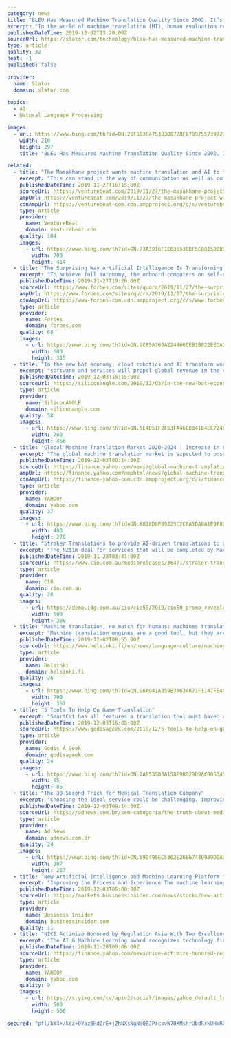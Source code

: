 ```yaml
---
category: news
title: "BLEU Has Measured Machine Translation Quality Since 2002. It’s Fast Becoming Useless"
excerpt: "In the world of machine translation (MT), human evaluation remains the de facto gold standard for assessing translation quality. But for researchers and developers cycling through hundreds of MT system iterations, human evaluation is simply too slow and too expensive to use for each incremental tweak. The solution: automated metrics ..."
publishedDateTime: 2019-12-02T13:20:00Z
sourceUrl: https://slator.com/technology/bleu-has-measured-machine-translation-quality-since-2002-its-fast-becoming-useless/
type: article
quality: 32
heat: -1
published: false

provider:
  name: Slator
  domain: slator.com

topics:
  - AI
  - Natural Language Processing

images:
  - url: https://www.bing.com/th?id=ON.20F5B3C4753B3B877BF87B9755739721
    width: 210
    height: 297
    title: "BLEU Has Measured Machine Translation Quality Since 2002. It’s Fast Becoming Useless"

related:
  - title: "The Masakhane project wants machine translation and AI to transform Africa"
    excerpt: "This can stand in the way of communication as well as commerce, and earlier this year such concerns led to the creation of the Masakhane open source project, an effort being undertaken by African technologists to translate African languages using neural machine translation. Kathleen Siminyu is a member of the Luhya tribe in Kenya. Although ..."
    publishedDateTime: 2019-11-27T16:15:00Z
    sourceUrl: https://venturebeat.com/2019/11/27/the-masakhane-project-wants-machine-translation-and-ai-to-transform-africa/
    ampUrl: https://venturebeat.com/2019/11/27/the-masakhane-project-wants-machine-translation-and-ai-to-transform-africa/amp/
    cdnAmpUrl: https://venturebeat-com.cdn.ampproject.org/c/s/venturebeat.com/2019/11/27/the-masakhane-project-wants-machine-translation-and-ai-to-transform-africa/amp/
    type: article
    provider:
      name: VentureBeat
      domain: venturebeat.com
    quality: 104
    images:
      - url: https://www.bing.com/th?id=ON.73A3916F1EB36538BF5C081500B9AC0B
        width: 700
        height: 414
  - title: "The Surprising Way Artificial Intelligence Is Transforming Transportation"
    excerpt: "To achieve full autonomy, the onboard computers on self-driving cars need to make use of cameras and radar sensors to generate a 3D view of the vehicle’s surroundings. One of the challenges to this lies in getting the information needed to make split-second decisions in real-time. Eventually, 5G and artificial intelligence will be leveraged ..."
    publishedDateTime: 2019-11-27T19:20:00Z
    sourceUrl: https://www.forbes.com/sites/quora/2019/11/27/the-surprising-way-artificial-intelligence-is-transforming-transportation/
    ampUrl: https://www.forbes.com/sites/quora/2019/11/27/the-surprising-way-artificial-intelligence-is-transforming-transportation/amp/
    cdnAmpUrl: https://www-forbes-com.cdn.ampproject.org/c/s/www.forbes.com/sites/quora/2019/11/27/the-surprising-way-artificial-intelligence-is-transforming-transportation/amp/
    type: article
    provider:
      name: Forbes
      domain: forbes.com
    quality: 88
    images:
      - url: https://www.bing.com/th?id=ON.9C85A769A224466CEB1B822EEDADD6FA
        width: 600
        height: 315
  - title: "In the new bot economy, cloud robotics and AI transform work and society in far-reaching ways"
    excerpt: "software and services will propel global revenue in the cloud robotics field from single digits to in excess of $170 billion within the next five years. The popular TV series “The Blacklist” even devoted a recent episode’s plotline to the use of artificial intelligence for murdering a scientist who was seeking to use computers that would ..."
    publishedDateTime: 2019-12-03T18:15:00Z
    sourceUrl: https://siliconangle.com/2019/12/03/in-the-new-bot-economy-cloud-robotics-and-ai-transform-work-and-society-in-far-reaching-ways-serviceexperiencereimagined/
    type: article
    provider:
      name: SiliconANGLE
      domain: siliconangle.com
    quality: 58
    images:
      - url: https://www.bing.com/th?id=ON.5E4D51F2F53FA46CB041B4EC724BD11D
        width: 700
        height: 466
  - title: "Global Machine Translation Market 2020-2024 | Increase in Localization of Video Content to Boost Growth | Technavio"
    excerpt: "The global machine translation market is expected to post a CAGR of more than 19% during the period 2020-2024, according to the latest market research report by Technavio. Request a free sample report This press release features multimedia. View the full release here: https://www.businesswire.com/news/home/20191202005413/en/ The expansion of ..."
    publishedDateTime: 2019-12-03T00:14:00Z
    sourceUrl: https://finance.yahoo.com/news/global-machine-translation-market-2020-113000351.html
    ampUrl: https://finance.yahoo.com/amphtml/news/global-machine-translation-market-2020-113000351.html
    cdnAmpUrl: https://finance-yahoo-com.cdn.ampproject.org/c/s/finance.yahoo.com/amphtml/news/global-machine-translation-market-2020-113000351.html
    type: article
    provider:
      name: YAHOO!
      domain: yahoo.com
    quality: 37
    images:
      - url: https://www.bing.com/th?id=ON.8828D0F89225C2C8A3DA0A1E9F83DBFF
        width: 480
        height: 270
  - title: "Straker Translations to provide AI-driven translations to US TV studio for Latin America markets"
    excerpt: "The NZ$1m deal for services that will be completed by March 2020 will be the first time a television studio uses an advanced translation platform that incorporates artificial intelligence and machine translation algorithms to power automatic speech recognition to transcribe, translate and understand the nuances of actors’ dialogue while ..."
    publishedDateTime: 2019-11-28T03:41:00Z
    sourceUrl: https://www.cio.com.au/mediareleases/36471/straker-translations-to-provide-ai-driven/
    type: article
    provider:
      name: CIO
      domain: cio.com.au
    quality: 26
    images:
      - url: https://demo.idg.com.au/cio/cio50/2019/cio50_promo_revealed.jpg
        width: 600
        height: 300
  - title: "Machine translation, no match for humans: machines translate words, humans the underlying message"
    excerpt: "Machine translation engines are a good tool, but they are unable to break down language barriers. In the development of machine translation, the next step is to improve the translation of audiovisual material. Many of us are familiar with Google Translate, translation applications for travellers’ smartphones and the instruction manuals of ..."
    publishedDateTime: 2019-12-02T08:55:00Z
    sourceUrl: https://www.helsinki.fi/en/news/language-culture/machine-translation-no-match-for-humans-machines-translate-words-humans-the-underlying-message
    type: article
    provider:
      name: Helsinki
      domain: helsinki.fi
    quality: 26
    images:
      - url: https://www.bing.com/th?id=ON.96A941A359B3A63A671F1147FE486BF6
        width: 700
        height: 367
  - title: "5 Tools To Help On Game Translation"
    excerpt: "SmartCat has all features a translation tool must have: a glossary, translation memory, machine translation, automatic proofreading and spell check, terminology. This service takes care of your confidentially and allows limiting access to your files. Working as a team from various spots on the planet is a great advantage for freelancers."
    publishedDateTime: 2019-12-03T16:08:00Z
    sourceUrl: https://www.godisageek.com/2019/12/5-tools-to-help-on-game-translation/
    type: article
    provider:
      name: Godis A Geek
      domain: godisageek.com
    quality: 24
    images:
      - url: https://www.bing.com/th?id=ON.2A8535D3A158E9BD29D9AC0050491FE0
        width: 85
        height: 85
  - title: "The 30-Second Trick for Medical Translation Company"
    excerpt: "Choosing the ideal service could be challenging. Improving another section of the development Comparison of different machine translation approaches approach may not compensates the reduction of data quality. Process CAT tools are used and the way was built on by glossaries. Every culture and language on Earth are found in New York. If you ..."
    publishedDateTime: 2019-12-03T09:14:00Z
    sourceUrl: https://adnews.com.br/sem-categoria/the-truth-about-medical-translation-company/
    type: article
    provider:
      name: Ad News
      domain: adnews.com.br
    quality: 24
    images:
      - url: https://www.bing.com/th?id=ON.599495EC5362E26B6744D939D0ADCC81
        width: 307
        height: 217
  - title: "New Artificial Intelligence and Machine Learning Platform for Reconciliation, Matching and Exception Management Operations Introduced by Broadridge"
    excerpt: "Improving the Process and Experience The machine learning ... Financial Solutions, Inc. (NYSE: BR), a $4 billion global Fintech leader, is a leading provider of investor communications and technology-driven solutions to banks, broker-dealers, asset and wealth managers and corporate issuers. Broadridge's infrastructure underpins proxy voting ..."
    publishedDateTime: 2019-12-03T06:00:00Z
    sourceUrl: https://markets.businessinsider.com/news/stocks/new-artificial-intelligence-and-machine-learning-platform-for-reconciliation-matching-and-exception-management-operations-introduced-by-broadridge-1028732039
    type: article
    provider:
      name: Business Insider
      domain: businessinsider.com
    quality: 11
  - title: "NICE Actimize Honored by Regulation Asia With Two Excellence Awards, Citing Innovation in Trade Surveillance, AI & Machine Learning"
    excerpt: "The AI & Machine Learning award recognizes technology firms that have successfully used artificial ... “Today’s regulations have created a state of constant change for financial services organizations, elevating the importance of effective compliance monitoring and trade-related surveillance technology,” said Bradley Maclean, Co-founder ..."
    publishedDateTime: 2019-11-28T00:06:00Z
    sourceUrl: https://finance.yahoo.com/news/nice-actimize-honored-regulation-asia-113000420.html
    type: article
    provider:
      name: YAHOO!
      domain: yahoo.com
    quality: 9
    images:
      - url: https://s.yimg.com/cv/apiv2/social/images/yahoo_default_logo.png
        width: 500
        height: 500

secured: "pfl/bY4+/kez+0Yaz8HdZrE+jZhNXsNgNaQ8JPrcxvW70XMshrUbdRrkUHxRODFivjRku3+uXUxPYkn7Pr7qe6T5OSzYPUvtSeQkFFGTEiwjOxvfWj2hYmSHtVaF6hS1SncSzy+qAqLAlJIFyUGjEtPJhTYk+ozH0xRG3bqL3znsyRQCVZIb14h/IUr4G20xo6fOfOkkbSCPFqa4f1G+PkuCvkQiDiXITW0ItBCXjxnrayJoSIno0yNC+K5lRr002TaMcNPxHIsEDE6/jMsCVw==;mz7NZylXPAB8dmofjrertw=="
---
```


